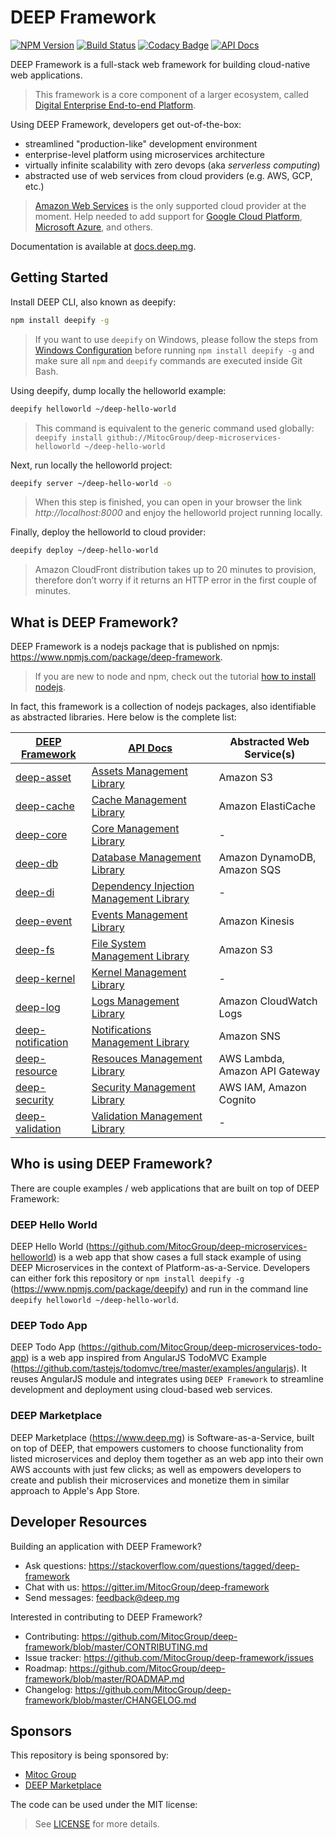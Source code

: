DEEP Framework 
==============

[![NPM Version](https://img.shields.io/npm/v/deep-framework.svg)](https://npmjs.org/package/deep-framework)
[![Build Status](https://travis-ci.org/MitocGroup/deep-framework.svg?branch=master)](https://travis-ci.org/MitocGroup/deep-framework)
[![Codacy Badge](https://api.codacy.com/project/badge/coverage/823d04a90c4a4fc888e62817e3e820be)](https://www.codacy.com/app/MitocGroup/deep-framework)
[![API Docs](http://docs.deep.mg/badge.svg)](http://docs.deep.mg)

DEEP Framework is a full-stack web framework for building cloud-native web applications.

> This framework is a core component of a larger ecosystem, called
[Digital Enterprise End-to-end Platform](https://github.com/MitocGroup/deep-framework/blob/master/docs/index.md).

Using DEEP Framework, developers get out-of-the-box:

- streamlined "production-like" development environment
- enterprise-level platform using microservices architecture
- virtually infinite scalability with zero devops (aka *serverless computing*)
- abstracted use of web services from cloud providers (e.g. AWS, GCP, etc.)

> [Amazon Web Services](https://aws.amazon.com) is the only supported cloud provider at the moment.
Help needed to add support for [Google Cloud Platform](https://cloud.google.com/),
[Microsoft Azure](https://azure.microsoft.com), and others.

Documentation is available at [docs.deep.mg](http://docs.deep.mg).


## Getting Started

Install DEEP CLI, also known as deepify:

```bash
npm install deepify -g
```

> If you want to use `deepify` on Windows, please follow the steps from
[Windows Configuration](https://github.com/MitocGroup/deep-framework/blob/master/docs/windows.md)
before running `npm install deepify -g` and make sure all `npm` and `deepify` commands are executed
inside Git Bash.

Using deepify, dump locally the helloworld example:

```bash
deepify helloworld ~/deep-hello-world
```

> This command is equivalent to the generic command used globally:
`deepify install github://MitocGroup/deep-microservices-helloworld ~/deep-hello-world`

Next, run locally the helloworld project:

```bash
deepify server ~/deep-hello-world -o
```

> When this step is finished, you can open in your browser the link *http://localhost:8000*
and enjoy the helloworld project running locally.

Finally, deploy the helloworld to cloud provider:

```bash
deepify deploy ~/deep-hello-world
```

> Amazon CloudFront distribution takes up to 20 minutes to provision, therefore don’t worry
if it returns an HTTP error in the first couple of minutes.


## What is DEEP Framework?

DEEP Framework is a nodejs package that is published on npmjs: https://www.npmjs.com/package/deep-framework.

> If you are new to node and npm, check out the tutorial [how to install nodejs](http://howtonode.org/how-to-install-nodejs).

In fact, this framework is a collection of nodejs packages, also identifiable as abstracted libraries. Here below is the complete list:

[DEEP Framework](https://www.npmjs.com/package/deep-framework) | [API Docs](http://docs.deep.mg) | Abstracted Web Service(s)
---------------------------------------------------------------|---------------------------------|--------------------------
[deep-asset](https://www.npmjs.com/package/deep-asset) | [Assets Management Library](http://docs.deep.mg/deep-asset) | Amazon S3
[deep-cache](https://www.npmjs.com/package/deep-cache) | [Cache Management Library](http://docs.deep.mg/deep-cache) | Amazon ElastiCache
[deep-core](https://www.npmjs.com/package/deep-core) | [Core Management Library](http://docs.deep.mg/deep-core) | -
[deep-db](https://www.npmjs.com/package/deep-db) | [Database Management Library](http://docs.deep.mg/deep-db) | Amazon DynamoDB, Amazon SQS
[deep-di](https://www.npmjs.com/package/deep-di) | [Dependency Injection Management Library](http://docs.deep.mg/deep-di) | -
[deep-event](https://www.npmjs.com/package/deep-event) | [Events Management Library](http://docs.deep.mg/deep-event) | Amazon Kinesis
[deep-fs](https://www.npmjs.com/package/deep-fs) | [File System Management Library](http://docs.deep.mg/deep-fs) | Amazon S3
[deep-kernel](https://www.npmjs.com/package/deep-kernel) | [Kernel Management Library](http://docs.deep.mg/deep-kernel) | -
[deep-log](https://www.npmjs.com/package/deep-log) | [Logs Management Library](http://docs.deep.mg/deep-log) | Amazon CloudWatch Logs
[deep-notification](https://www.npmjs.com/package/deep-notification) | [Notifications Management Library](http://docs.deep.mg/deep-notification) | Amazon SNS
[deep-resource](https://www.npmjs.com/package/deep-resource) | [Resouces Management Library](http://docs.deep.mg/deep-resource) | AWS Lambda, Amazon API Gateway
[deep-security](https://www.npmjs.com/package/deep-security) | [Security Management Library](http://docs.deep.mg/deep-security) | AWS IAM, Amazon Cognito
[deep-validation](https://www.npmjs.com/package/deep-validation) | [Validation Management Library](http://docs.deep.mg/deep-validation) | -


## Who is using DEEP Framework?

There are couple examples / web applications that are built on top of DEEP Framework:

### DEEP Hello World
DEEP Hello World (https://github.com/MitocGroup/deep-microservices-helloworld) is a web app
that show cases a full stack example of using DEEP Microservices in the context of Platform-as-a-Service.
Developers can either fork this repository or `npm install deepify -g` (https://www.npmjs.com/package/deepify)
and run in the command line `deepify helloworld ~/deep-hello-world`.

### DEEP Todo App
DEEP Todo App (https://github.com/MitocGroup/deep-microservices-todo-app) is a web app inspired from 
AngularJS TodoMVC Example (https://github.com/tastejs/todomvc/tree/master/examples/angularjs).
It reuses AngularJS module and integrates using `DEEP Framework` to streamline development and deployment
using cloud-based web services.

### DEEP Marketplace
DEEP Marketplace (https://www.deep.mg) is Software-as-a-Service, built on top of DEEP, that empowers customers
to choose functionality from listed microservices and deploy them together as an web app into their own 
AWS accounts with just few clicks; as well as empowers developers to create and publish their microservices 
and monetize them in similar approach to Apple's App Store.


## Developer Resources

Building an application with DEEP Framework?

- Ask questions: https://stackoverflow.com/questions/tagged/deep-framework
- Chat with us: https://gitter.im/MitocGroup/deep-framework
- Send messages: feedback@deep.mg

Interested in contributing to DEEP Framework?

- Contributing: https://github.com/MitocGroup/deep-framework/blob/master/CONTRIBUTING.md
- Issue tracker: https://github.com/MitocGroup/deep-framework/issues
- Roadmap: https://github.com/MitocGroup/deep-framework/blob/master/ROADMAP.md
- Changelog: https://github.com/MitocGroup/deep-framework/blob/master/CHANGELOG.md


## Sponsors

This repository is being sponsored by:
- [Mitoc Group](https://www.mitocgroup.com)
- [DEEP Marketplace](https://www.deep.mg)

The code can be used under the MIT license:
> See [LICENSE](https://github.com/MitocGroup/deep-framework/blob/master/LICENSE) for more details.
